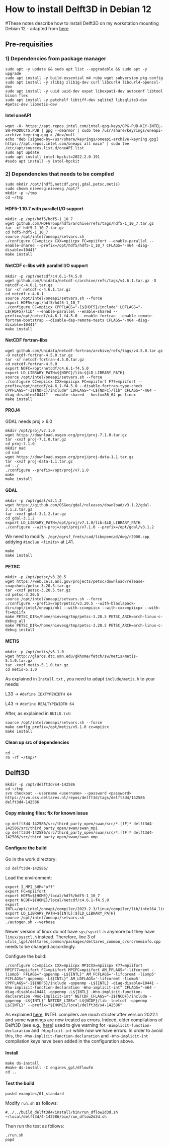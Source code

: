 # How to install Delft3D in Debian 12
#These notes describe how to install Delft3D on my workstation mounting Debian 12 - adapted from [here](https://gist.github.com/H0R5E/c4af6db788b227de702a12e01b64cf46).
## Pre-requisities
### 1) Dependencies from package manager
```
sudo apt -y update && sudo apt list --upgradable && sudo apt -y upgrade
sudo apt install -y build-essential m4 ruby wget subversion pkg-config
sudo apt install -y zlib1g zlib1g-dev curl libcurl4 libcurl4-openssl-dev
sudo apt install -y uuid uuid-dev expat libexpat1-dev autoconf libtool bison flex
sudo apt install -y patchelf libtiff-dev sqlite3 libsqlite3-dev #petsc-dev libmetis-dev
```
#### Intel oneAPI
```
wget -O- https://apt.repos.intel.com/intel-gpg-keys/GPG-PUB-KEY-INTEL-SW-PRODUCTS.PUB | gpg --dearmor | sudo tee /usr/share/keyrings/oneapi-archive-keyring.gpg > /dev/null
echo "deb [signed-by=/usr/share/keyrings/oneapi-archive-keyring.gpg] https://apt.repos.intel.com/oneapi all main" | sudo tee /etc/apt/sources.list.d/oneAPI.list
sudo apt update
sudo apt install intel-hpckit=2022.2.0-191
#sudo apt install -y intel-hpckit
```
### 2) Dependencies that needs to be compiled
```
sudo mkdir /opt/{hdf5,netcdf,proj,gdal,petsc,metis}
sudo chown nievesg:nievesg /opt/*
mkdir -p ~/tmp
cd ~/tmp
```
#### HDF5-1.10.7 with parallel I/O support
```
mkdir -p /opt/hdf5/hdf5-1_10_7
wget github.com/HDFGroup/hdf5/archive/refs/tags/hdf5-1_10_7.tar.gz
tar -xf hdf5-1_10_7.tar.gz
cd hdf5-hdf5-1_10_7
source /opt/intel/oneapi/setvars.sh
./configure CC=mpiicx CXX=mpiicpx FC=mpiifort --enable-parallel --enable-shared --prefix=/opt/hdf5/hdf5-1_10_7 CFLAGS="-m64 -diag-disable=10441"
make install
```
#### NetCDF c-libs with parallel I/O support
```
mkdir -p /opt/netcdf/c4.6.1-f4.5.0
wget github.com/Unidata/netcdf-c/archive/refs/tags/v4.6.1.tar.gz -O netcdf-c-4.6.1.tar.gz
tar -xf netcdf-c-4.6.1.tar.gz
cd netcdf-c-4.6.1
source /opt/intel/oneapi/setvars.sh --force
export HDF5=/opt/hdf5/hdf5-1_10_7
./configure CC=mpiicx CPPFLAGS="-I${HDF5}/include" LDFLAGS="-L${HDF5}/lib" --enable-parallel --enable-shared --prefix=/opt/netcdf/c4.6.1-f4.5.0 --enable-fortran --enable-remote-fortran-bootstrap --disable-dap-remote-tests CFLAGS="-m64 -diag-disable=10441"
make install
```
#### NetCDF fortran-libs
```
wget github.com/Unidata/netcdf-fortran/archive/refs/tags/v4.5.0.tar.gz -O netcdf-fortran-4.5.0.tar.gz
tar -xf netcdf-fortran-4.5.0.tar.gz
cd netcdf-fortran-4.5.0
export NDFC=/opt/netcdf/c4.6.1-f4.5.0
export LD_LIBRARY_PATH=${NDFC}/lib:${LD_LIBRARY_PATH}
source /opt/intel/oneapi/setvars.sh --force
./configure CC=mpiicx CXX=mpiicpx FC=mpiifort F77=mpiifort --prefix=/opt/netcdf/c4.6.1-f4.5.0 --disable-fortran-type-check CPPFLAGS="-I${NDFC}/include" LDFLAGS="-L${NDFC}/lib" CFLAGS="-m64 -diag-disable=10441" --enable-shared --host=x86_64-pc-linux
make install
```
#### PROJ4
GDAL needs proj > 6.0
```
mkdir /opt/proj/v7.1.0
wget https://download.osgeo.org/proj/proj-7.1.0.tar.gz
tar -xvzf proj-7.1.0.tar.gz
cd proj-7.1.0
mkdir nad
cd nad
wget https://download.osgeo.org/proj/proj-data-1.1.tar.gz
tar -xvzf proj-data-1.1.tar.gz
cd ../
./configure --prefix=/opt/proj/v7.1.0
make
make install
```
#### GDAL
```
mkdir -p /opt/gdal/v3.1.2
wget https://github.com/OSGeo/gdal/releases/download/v3.1.2/gdal-3.1.2.tar.gz
tar -xvzf gdal-3.1.2.tar.gz
cd gdal-3.1.2
export LD_LIBRARY_PATH=/opt/proj/v7.1.0/lib:$LD_LIBRARY_PATH
./configure --with-proj=/opt/proj/v7.1.0 --prefix=/opt/gdal/v3.1.2
```
We need to modify `./ogr/ogrsf_frmts/cad/libopencad/dwg/r2000.cpp` addying `#inclue <limits>` at L41.
```
make
make install
```
#### PETSC
```
mkdir -p /opt/petsc/v3.20.5
wget https://web.cels.anl.gov/projects/petsc/download/release-snapshots/petsc-3.20.5.tar.gz
tar -xvzf petsc-3.20.5.tar.gz
cd petsc-3.20.5
source /opt/intel/oneapi/setvars.sh --force
./configure --prefix=/opt/petsc/v3.20.5 --with-blaslapack-dir=/opt/intel/oneapi/mkl --with-cc=mpiicx --with-cxx=mpiicpx --with-fc=mpiifx
make PETSC_DIR=/home/nievesg/tmp/petsc-3.20.5 PETSC_ARCH=arch-linux-c-debug all
make PETSC_DIR=/home/nievesg/tmp/petsc-3.20.5 PETSC_ARCH=arch-linux-c-debug install
```
#### METIS
```
mkdir -p /opt/metis/v5.1.0
wget http://glaros.dtc.umn.edu/gkhome/fetch/sw/metis/metis-5.1.0.tar.gz
tar -xvzf metis-5.1.0.tar.gz
cd metis-5.1.0
```
As explained in `Install.txt` , you need to adapt `include/metis.h` to your needs:

L33 -> `#define IDXTYPEWIDTH 64`

L43 -> `#define REALTYPEWIDTH 64`

After, as explained in `BUILD.txt`:
```
source /opt/intel/oneapi/setvars.sh --force
make config prefix=/opt/metis/v5.1.0 cc=mpiicx
make install
```
#### Clean up src of dependencies
```
cd ~
rm -rf ~/tmp/*
```
## Delft3D
```
mkdir -p /opt/delft3d/s4-142586
cd ~/tmp
svn checkout --username <username> --password <password> https://svn.oss.deltares.nl/repos/delft3d/tags/delft3d4/142586 delft3d4-142586
```
#### Copy missing files: fix for known issue
```
cp delft3d4-142586/src/third_party_open/swan/src/*.[fF]* delft3d4-142586/src/third_party_open/swan/swan_mpi
cp delft3d4-142586/src/third_party_open/swan/src/*.[fF]* delft3d4-142586/src/third_party_open/swan/swan_omp
```
#### Configure the build
Go in the work directory:
```
cd delft3d4-142586/
```
Load the environment:
```
export I_MPI_SHM="off"
export FC=mpiifort
export HDF5=${HOME}/local/hdf5/hdf5-1_10_7
export NCDF=${HOME}/local/netcdf/c4.6.1-f4.5.0
export INTL=/opt/intel/oneapi/compiler/2023.2.3/linux/compiler/lib/intel64_lin
export LD_LIBRARY_PATH=${INTL}:${LD_LIBRARY_PATH}
source /opt/intel/oneapi/setvars.sh
./autogen.sh --verbose
```
Newer version of linux do not have `sys/sysctl.h` anymore but they have `linux/sysctl.h` instead. Therefore, line 3 of `utils_lgpl/deltares_common/packages/deltares_common_c/src/meminfo.cpp` needs to be changed accordingly.


Configure the build:
```
./configure CC=mpiicx CXX=mpiicpx MPICXX=mpiicpx F77=mpiifort MPIF77=mpiifort FC=mpiifort MPIFC=mpiifort AM_FFLAGS='-lifcoremt -liomp5' FFLAGS="-qopenmp -L${INTL}" AM_FCFLAGS='-lifcoremt -liomp5' FCFLAGS="-qopenmp -L${INTL}" AM_LDFLAGS='-lifcoremt -liomp5' CPPFLAGS="-I${HDF5}/include -qopenmp -L${INTL} -diag-disable=10441 -Wno-implicit-function-declaration -Wno-implicit-int" CFLAGS="-m64 -diag-disable=10441 -qopenmp -L${INTL} -Wno-implicit-function-declaration -Wno-implicit-int" NETCDF_CFLAGS="-I${NCDF}/include -qopenmp -L${INTL}" NETCDF_LIBS="-L${NCDF}/lib -lnetcdf -qopenmp -L${INTL}" --prefix="${HOME}/local/delft3d/s4-142586"
```
As explained [here](https://community.intel.com/t5/Intel-C-Compiler/Build-failure-with-with-newer-2022-2-compiler-in-pipeline/m-p/1419482), INTEL compilers are much stricter after version 2022.1 and some warnings are now treated as errors. Indeed, older compilations of Delft3D (see e.g., [here](https://oss.deltares.nl/documents/portlet_file_entry/183920/log_v67888_compilation.txt/d71cf5ba-8515-6604-165c-983f79e29fad?download=true)) used to give warning for `-Wimplicit-function-declaration` and `-Wimplicit-int` while now we have errors. In order to avoid this, the `-Wno-implicit-function-declaration` and `-Wno-implicit-int` compilation keys have been added in the configuration above. 

#### Install
```
make ds-install
#make ds-install -C engines_gpl/dflowfm
cd ..
```
#### Test the build
```
pushd examples/01_standard
```
Modify `run.sh` as follows:
```
#../../build_delft3d4/install/bin/run_dflow2d3d.sh
~/local/delft3d/4-142586/bin/run_dflow2d3d.sh
```
Then run the test as follows:
```
./run.sh
popd
```

